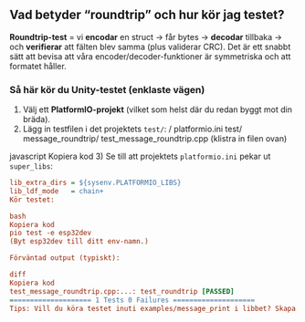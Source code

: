 
## Vad betyder “roundtrip” och hur kör jag testet?

**Roundtrip-test** = vi **encodar** en struct → får bytes → **decodar** tillbaka → och **verifierar** att fälten blev samma (plus validerar CRC). Det är ett snabbt sätt att bevisa att våra encoder/decoder-funktioner är symmetriska och att formatet håller.

### Så här kör du Unity-testet (enklaste vägen)

1) Välj ett **PlatformIO-projekt** (vilket som helst där du redan byggt mot din bräda).
2) Lägg in testfilen i det projektets `test/`:
<ditt-projekt>/
platformio.ini
test/
message_roundtrip/
test_message_roundtrip.cpp (klistra in filen ovan)

javascript
Kopiera kod
3) Se till att projektets `platformio.ini` pekar ut `super_libs`:
```ini
lib_extra_dirs = ${sysenv.PLATFORMIO_LIBS}
lib_ldf_mode   = chain+
Kör testet:

bash
Kopiera kod
pio test -e esp32dev
(Byt esp32dev till ditt env-namn.)

Förväntad output (typiskt):

diff
Kopiera kod
test_message_roundtrip.cpp:...: test_roundtrip [PASSED]
==================== 1 Tests 0 Failures ====================
Tips: Vill du köra testet inuti examples/message_print i libbet? Skapa en test/ mapp där också och kör pio test i den katalogen – PlatformIO kör tester per projekt (där platformio.ini ligger).

